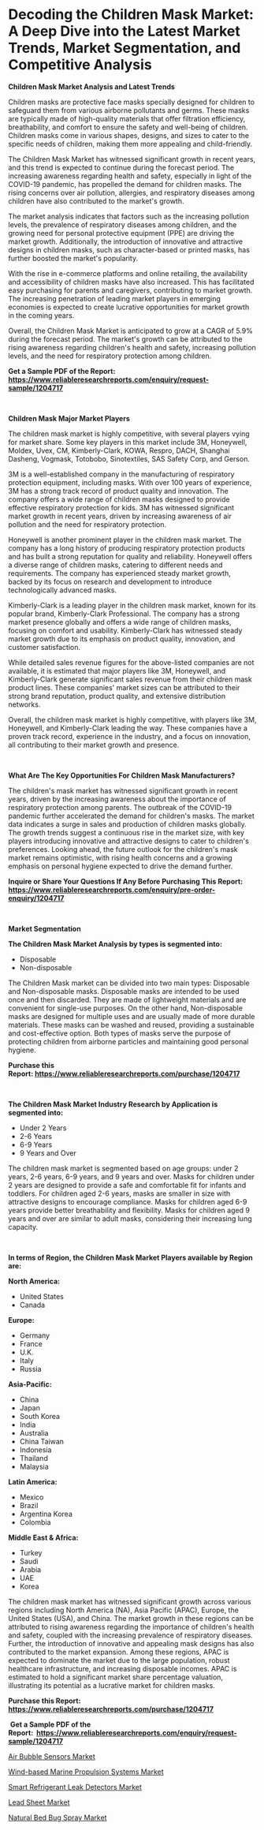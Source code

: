 <p><h1>Decoding the Children Mask Market: A Deep Dive into the Latest Market Trends, Market Segmentation, and Competitive Analysis</h1></p><p><strong>Children Mask Market Analysis and Latest Trends</strong></p>
<p><p>Children masks are protective face masks specially designed for children to safeguard them from various airborne pollutants and germs. These masks are typically made of high-quality materials that offer filtration efficiency, breathability, and comfort to ensure the safety and well-being of children. Children masks come in various shapes, designs, and sizes to cater to the specific needs of children, making them more appealing and child-friendly.</p><p>The Children Mask Market has witnessed significant growth in recent years, and this trend is expected to continue during the forecast period. The increasing awareness regarding health and safety, especially in light of the COVID-19 pandemic, has propelled the demand for children masks. The rising concerns over air pollution, allergies, and respiratory diseases among children have also contributed to the market's growth.</p><p>The market analysis indicates that factors such as the increasing pollution levels, the prevalence of respiratory diseases among children, and the growing need for personal protective equipment (PPE) are driving the market growth. Additionally, the introduction of innovative and attractive designs in children masks, such as character-based or printed masks, has further boosted the market's popularity.</p><p>With the rise in e-commerce platforms and online retailing, the availability and accessibility of children masks have also increased. This has facilitated easy purchasing for parents and caregivers, contributing to market growth. The increasing penetration of leading market players in emerging economies is expected to create lucrative opportunities for market growth in the coming years.</p><p>Overall, the Children Mask Market is anticipated to grow at a CAGR of 5.9% during the forecast period. The market's growth can be attributed to the rising awareness regarding children's health and safety, increasing pollution levels, and the need for respiratory protection among children.</p></p>
<p><strong>Get a Sample PDF of the Report:&nbsp; <a href="https://www.reliableresearchreports.com/enquiry/request-sample/1204717">https://www.reliableresearchreports.com/enquiry/request-sample/1204717</a></strong></p>
<p>&nbsp;</p>
<p><strong>Children Mask Major Market Players</strong></p>
<p><p>The children mask market is highly competitive, with several players vying for market share. Some key players in this market include 3M, Honeywell, Moldex, Uvex, CM, Kimberly-Clark, KOWA, Respro, DACH, Shanghai Dasheng, Vogmask, Totobobo, Sinotextiles, SAS Safety Corp, and Gerson.</p><p>3M is a well-established company in the manufacturing of respiratory protection equipment, including masks. With over 100 years of experience, 3M has a strong track record of product quality and innovation. The company offers a wide range of children masks designed to provide effective respiratory protection for kids. 3M has witnessed significant market growth in recent years, driven by increasing awareness of air pollution and the need for respiratory protection.</p><p>Honeywell is another prominent player in the children mask market. The company has a long history of producing respiratory protection products and has built a strong reputation for quality and reliability. Honeywell offers a diverse range of children masks, catering to different needs and requirements. The company has experienced steady market growth, backed by its focus on research and development to introduce technologically advanced masks.</p><p>Kimberly-Clark is a leading player in the children mask market, known for its popular brand, Kimberly-Clark Professional. The company has a strong market presence globally and offers a wide range of children masks, focusing on comfort and usability. Kimberly-Clark has witnessed steady market growth due to its emphasis on product quality, innovation, and customer satisfaction.</p><p>While detailed sales revenue figures for the above-listed companies are not available, it is estimated that major players like 3M, Honeywell, and Kimberly-Clark generate significant sales revenue from their children mask product lines. These companies' market sizes can be attributed to their strong brand reputation, product quality, and extensive distribution networks.</p><p>Overall, the children mask market is highly competitive, with players like 3M, Honeywell, and Kimberly-Clark leading the way. These companies have a proven track record, experience in the industry, and a focus on innovation, all contributing to their market growth and presence.</p></p>
<p>&nbsp;</p>
<p><strong>What Are The Key Opportunities For Children Mask Manufacturers?</strong></p>
<p><p>The children's mask market has witnessed significant growth in recent years, driven by the increasing awareness about the importance of respiratory protection among parents. The outbreak of the COVID-19 pandemic further accelerated the demand for children's masks. The market data indicates a surge in sales and production of children masks globally. The growth trends suggest a continuous rise in the market size, with key players introducing innovative and attractive designs to cater to children's preferences. Looking ahead, the future outlook for the children's mask market remains optimistic, with rising health concerns and a growing emphasis on personal hygiene expected to drive the demand further.</p></p>
<p><strong>Inquire or Share Your Questions If Any Before Purchasing This Report: <a href="https://www.reliableresearchreports.com/enquiry/pre-order-enquiry/1204717">https://www.reliableresearchreports.com/enquiry/pre-order-enquiry/1204717</a></strong></p>
<p>&nbsp;</p>
<p><strong>Market Segmentation</strong></p>
<p><strong>The Children Mask Market Analysis by types is segmented into:</strong></p>
<p><ul><li>Disposable</li><li>Non-disposable</li></ul></p>
<p><p>The Children Mask market can be divided into two main types: Disposable and Non-disposable masks. Disposable masks are intended to be used once and then discarded. They are made of lightweight materials and are convenient for single-use purposes. On the other hand, Non-disposable masks are designed for multiple uses and are usually made of more durable materials. These masks can be washed and reused, providing a sustainable and cost-effective option. Both types of masks serve the purpose of protecting children from airborne particles and maintaining good personal hygiene.</p></p>
<p><strong>Purchase this Report:&nbsp;<a href="https://www.reliableresearchreports.com/purchase/1204717">https://www.reliableresearchreports.com/purchase/1204717</a></strong></p>
<p>&nbsp;</p>
<p><strong>The Children Mask Market Industry Research by Application is segmented into:</strong></p>
<p><ul><li>Under 2 Years</li><li>2-6 Years</li><li>6-9 Years</li><li>9 Years and Over</li></ul></p>
<p><p>The children mask market is segmented based on age groups: under 2 years, 2-6 years, 6-9 years, and 9 years and over. Masks for children under 2 years are designed to provide a safe and comfortable fit for infants and toddlers. For children aged 2-6 years, masks are smaller in size with attractive designs to encourage compliance. Masks for children aged 6-9 years provide better breathability and flexibility. Masks for children aged 9 years and over are similar to adult masks, considering their increasing lung capacity.</p></p>
<p>&nbsp;</p>
<p><strong>In terms of Region, the Children Mask Market Players available by Region are:</strong></p>
<p>
    <p> <strong> North America: </strong>
        <ul>
            <li>United States</li>
            <li>Canada</li>
        </ul>
        </p> 
    <p> <strong> Europe: </strong>
        <ul>
            <li>Germany</li>
            <li>France</li>
            <li>U.K.</li>
            <li>Italy</li>
            <li>Russia</li>
        </ul>
        </p> 
    <p> <strong> Asia-Pacific: </strong>
        <ul>
            <li>China</li>
            <li>Japan</li>
            <li>South Korea</li>
            <li>India</li>
            <li>Australia</li>
            <li>China Taiwan</li>
            <li>Indonesia</li>
            <li>Thailand</li>
            <li>Malaysia</li>
        </ul>
        </p> 
    <p> <strong> Latin America: </strong>
        <ul>
            <li>Mexico</li>
            <li>Brazil</li>
            <li>Argentina Korea</li>
            <li>Colombia</li>
        </ul>
        </p> 
    <p> <strong> Middle East & Africa: </strong>
        <ul>
            <li>Turkey</li>
            <li>Saudi</li>
            <li>Arabia</li>
            <li>UAE</li>
            <li>Korea</li>
        </ul>
    </p>
    </p>
<p><p>The children mask market has witnessed significant growth across various regions including North America (NA), Asia Pacific (APAC), Europe, the United States (USA), and China. The market growth in these regions can be attributed to rising awareness regarding the importance of children's health and safety, coupled with the increasing prevalence of respiratory diseases. Further, the introduction of innovative and appealing mask designs has also contributed to the market expansion. Among these regions, APAC is expected to dominate the market due to the large population, robust healthcare infrastructure, and increasing disposable incomes. APAC is estimated to hold a significant market share percentage valuation, illustrating its potential as a lucrative market for children masks.</p></p>
<p><strong>Purchase this Report: <a href="https://www.reliableresearchreports.com/purchase/1204717">https://www.reliableresearchreports.com/purchase/1204717</a></strong></p>
<p>&nbsp;<strong>Get a Sample PDF of the Report:&nbsp;&nbsp;<a href="https://www.reliableresearchreports.com/enquiry/request-sample/1204717">https://www.reliableresearchreports.com/enquiry/request-sample/1204717</a></strong></p>
<p><strong></strong></p>
<p><p><a href="https://medium.com/@plan.sock.color/air-bubble-sensors-nbsp-market-focuses-on-market-share-size-and-projected-forecast-till-2030-8e4913bdf800">Air Bubble Sensors Market</a></p><p><a href="https://www.linkedin.com/pulse/wind-based-marine-propulsion-systems-market-size-2023-2030/">Wind-based Marine Propulsion Systems Market</a></p><p><a href="https://medium.com/@grab.track.out/smart-refrigerant-leak-detectors-market-exploring-market-share-market-trends-and-future-growth-4502595a0efb">Smart Refrigerant Leak Detectors Market</a></p><p><a href="https://www.linkedin.com/pulse/lead-sheet-market-size-growth-forecast-from-2023-2030-mkt-gain/">Lead Sheet Market</a></p><p><a href="https://www.linkedin.com/pulse/natural-bed-bug-spray-market-size-share-global-analysis/">Natural Bed Bug Spray Market</a></p></p>